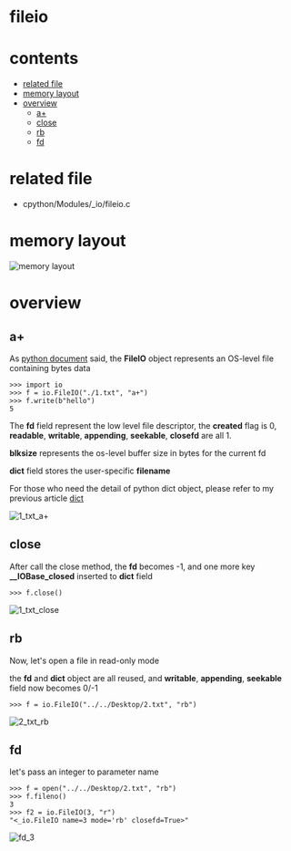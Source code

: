 # fileio

# contents

* [related file](#related-file)
* [memory layout](#memory-layout)
* [overview](#overview)
    * [a+](#a+)
    * [close](#close)
    * [rb](#rb)
    * [fd](#fd)

# related file
* cpython/Modules/_io/fileio.c

# memory layout

![memory layout](https://github.com/zpoint/CPython-Internals/blob/master/Modules/io/fileio/layout.png)

# overview

## a+

As [python document](https://docs.python.org/3/library/io.html#raw-file-i-o) said, the **FileIO** object represents an OS-level file containing bytes data

    >>> import io
    >>> f = io.FileIO("./1.txt", "a+")
    >>> f.write(b"hello")
    5

The **fd** field represent the low level file descriptor, the **created** flag is 0, **readable**, **writable**, **appending**, **seekable**, **closefd** are all 1.

**blksize** represents the os-level buffer size in bytes for the current fd

**dict** field stores the user-specific **filename**

For those who need the detail of python dict object, please refer to my previous article [dict](https://github.com/zpoint/CPython-Internals/blob/master/BasicObject/dict/dict.md)

![1_txt_a+](https://github.com/zpoint/CPython-Internals/blob/master/Modules/io/fileio/1_txt_a+.png)

## close

After call the close method, the **fd** becomes -1, and one more key **__IOBase_closed** inserted to **dict** field

    >>> f.close()

![1_txt_close](https://github.com/zpoint/CPython-Internals/blob/master/Modules/io/fileio/1_txt_close.png)

## rb

Now, let's open a file in read-only mode

the **fd** and **dict** object are all reused, and **writable**, **appending**, **seekable** field now becomes 0/-1

    >>> f = io.FileIO("../../Desktop/2.txt", "rb")

![2_txt_rb](https://github.com/zpoint/CPython-Internals/blob/master/Modules/io/fileio/2_txt_rb.png)

## fd

let's pass an integer to parameter name

    >>> f = open("../../Desktop/2.txt", "rb")
    >>> f.fileno()
    3
    >>> f2 = io.FileIO(3, "r")
    "<_io.FileIO name=3 mode='rb' closefd=True>"

![fd_3](https://github.com/zpoint/CPython-Internals/blob/master/Modules/io/fileio/fd_3.png)

